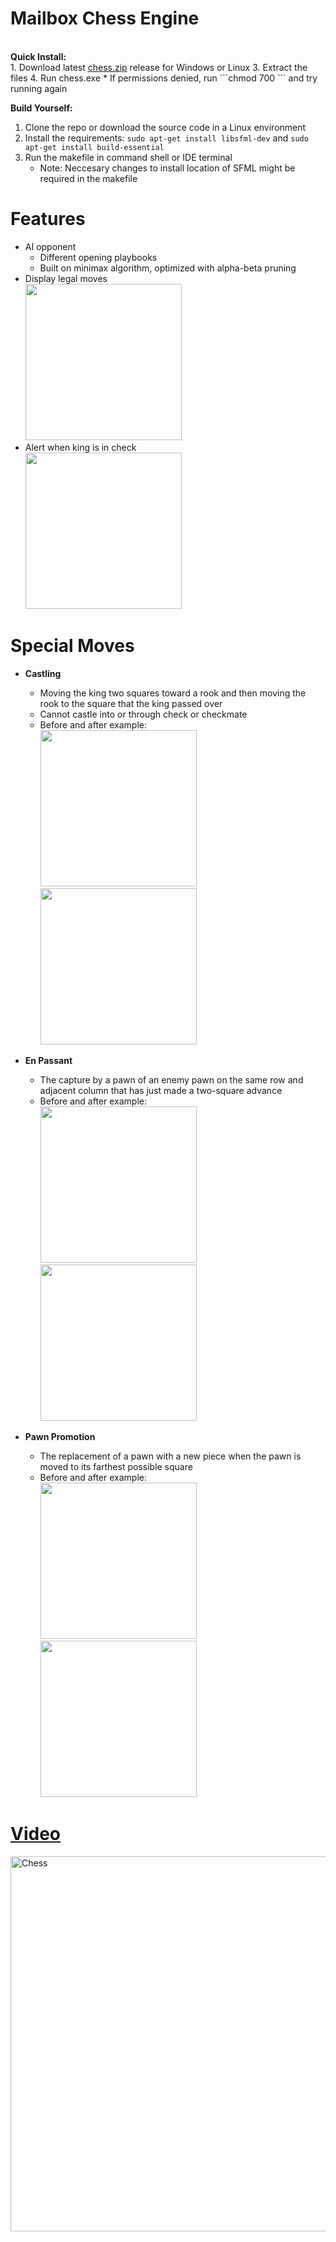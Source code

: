# Mailbox Chess Engine
<br>
<b>Quick Install:</b>
<br>
1. Download latest <a href="https://github.com/JJDOESIT/chess/releases/tag/v1.0.0">chess.zip</a> release for Windows or Linux
3. Extract the files
4. Run chess.exe
    * If permissions denied, run ```chmod 700 <path to chess.exe>``` and try running again



<b>Build Yourself:</b>
<br>
1. Clone the repo or download the source code in a Linux environment
2.  Install the requirements: ```sudo apt-get install libsfml-dev``` and ```sudo apt-get install build-essential```
3. Run the makefile in command shell or IDE terminal
    - Note: Neccesary changes to install location of SFML might be required in the makefile

# Features
- AI opponent
  - Different opening playbooks
  - Built on minimax algorithm, optimized with alpha-beta pruning
- Display legal moves\
  <img src="https://github.com/JJDOESIT/chess/assets/138625553/ddde85a0-a2b6-4342-b23a-4f2d49677ab3" width="250"></img>
- Alert when king is in check\
  <img src="https://github.com/JJDOESIT/chess/assets/138625553/e0e2e7b9-3590-4d76-97b5-88793f197d92" width="250"></img> 
  

# Special Moves

- <b>Castling</b>
  - Moving the king two squares toward a rook and then moving the rook to the square that the king passed over
  - Cannot castle into or through check or checkmate
  - Before and after example:\
    <img src="https://github.com/JJDOESIT/chess/assets/138625553/42cf9b40-1aae-4f63-8a6a-6140bbe6ba8b)" width="250"><img>
    <img src="https://github.com/JJDOESIT/chess/assets/138625553/5349d0ca-f9f3-4c09-93ac-4e9f976a97c5" width="250"><img>

- <b>En Passant</b>
  - The capture by a pawn of an enemy pawn on the same row and adjacent column that has just made a two-square advance
  - Before and after example:\
<img src="https://github.com/JJDOESIT/chess/assets/138625553/6baf0e37-73ae-464d-a40a-57b597d1f41c" width="250"></img>
<img src="https://github.com/JJDOESIT/chess/assets/138625553/a69e2549-9f44-42f6-a073-db9de7727e67" width="250"></img>

- <b>Pawn Promotion</b>
  - The replacement of a pawn with a new piece when the pawn is moved to its farthest possible square
  - Before and after example:\
<img src="https://github.com/JJDOESIT/chess/assets/138625553/04d9c1ab-b27e-44f2-9039-4b07d5ef0462" width="250"></img>
<img src="https://github.com/JJDOESIT/chess/assets/138625553/6f19861e-54ea-4a9b-95e2-acfb0b99646f" width="250"></img>

# <a href="https://www.youtube.com/watch?v=TpB3E4_cgZ0">Video</a>
<a href="https://www.youtube.com/watch?v=TpB3E4_cgZ0"><img src="https://img.youtube.com/vi/TpB3E4_cgZ0/maxresdefault.jpg" alt="Chess" width="600" ></a>
